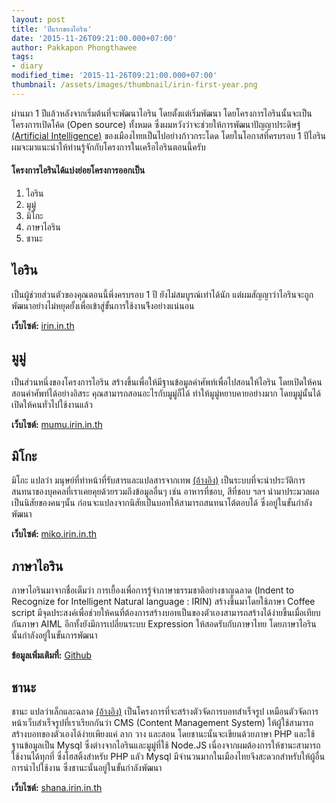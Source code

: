 ```yaml
---
layout: post
title: 'ปีแรกของไอริน'
date: '2015-11-26T09:21:00.000+07:00'
author: Pakkapon Phongthawee
tags:
- diary
modified_time: '2015-11-26T09:21:00.000+07:00'
thumbnail: /assets/images/thumbnail/irin-first-year.png
---
```


ผ่านมา 1 ปีแล้วหลังจากเริ่มต้นที่จะพัฒนาไอริน โดยตั้งแต่เริ่มพัฒนา โดยโครงการไอรินนั้นจะเป็นโครงการเปิดโค้ด (Open source) ทั้งหมด ซึ่งผมหวังว่าจะช่วยให้การพัฒนาปัญญาประดิษฐ์ [(Artificial Intelligence)](https://en.wikipedia.org/wiki/Artificial_intelligence) ของเมืองไทยเป็นไปอย่างก้าวกระโดด โดยในโอกาสที่ครบรอบ 1 ปีไอริน ผมจะมาแนะนำให้ท่านรู้จักกับโครงการในเครือไอรินตอนนี้ครับ

#### โครงการไอรินได้แบ่งย่อยโครงการออกเป็น

1. ไอริน
2. มูมู่
3. มิโกะ
4. ภาษาไอริน
5. ชานะ

## ไอริน

เป็นผู้ช่วยส่วนตัวของคุณตอนนี้พึ่งครบรอบ 1 ปี ยังไม่สมบูรณ์เท่าได้นัก แต่ผมสัญญาว่าไอรินจะถูกพัฒนาอย่างไม่หยุดยั้งเพื่อเข้าสู่ขั้นการใช้งานจีิงอย่างแน่นอน

**เว็บไซต์:** [irin.in.th](https://irin.in.th)

## มูมู่

เป็นส่วนหนึ่งของโครงการไอริน สร้างขึ้นเพื่อให้มีฐานข้อมูลคำศัพท์เพื่อไปสอนให้ไอริน โดยเปิดให้คนสอนคำศัพท์ได้อย่างอิสระ คุณสามารถสอนอะไรกับมูมู่ก็ได้ ทำให้มูมู่หยาบคายอย่างมาก โดยมูมู่นั้นได้เปิดให้คนทั่วไปใช้งานแล้ว

**เว็บไซต์:** [mumu.irin.in.th](https://mumu.irin.in.th)

## มิโกะ

มิโกะ แปลว่า มนุษย์ที่ทำหน้าที่รับสารและแปลสารจากเทพ [(อ้างอิง)](https://th.wikipedia.org/wiki/มิโกะ) เป็นระบบที่จะนำประวัติการสนทนาของบุคคลที่เราเคยคุยด้วยรวมถึงข้อมูลอื่นๆ เช่น อาหารที่ชอบ, สีที่ชอบ ฯลฯ นำมาประมวลผลเป็นนิสัยของคนๆนั้น ก่อนจะแปลงจากนิสัยเป็นบอทให้สามารถสนทนาโต้ตอบได้ ซึ่งอยู่ในขั้นกำลังพัฒนา

**เว็บไซต์:** [miko.irin.in.th](https://miko.irin.in.th)

## ภาษาไอริน

ภาษาไอรินมาจากชื่อเต็มว่า การเยื้องเพื่อการรู้จำภาษาธรรมชาติอย่างชาญฉลาด (Indent to Recognize for Intelligent Natural language : IRIN) สร้างขึ้นมาโดยใช้ภาษา Coffee script มีจุดประสงค์เพื่อช่วยให้คนที่ต้องการสร้างบอทเป็นของตัวเองสามารถสร้างได้ง่ายขึ้นเมื่อเทียบกันภาษา AIML อีกทั้งยังมีการเปลี่ยนระบบ Expression ให้สอดรับกับภาษาไทย โดยภาษาไอรินนั้นกำลังอยู่ในขั้นการพัฒนา

**ข้อมูลเพิ่มเติมที่:** [Github](https://github.com/pureexe/irin-lang)

## ชานะ

ชานะ แปลว่าเล็กและฉลาด [(อ้างอิง)](https://en.wikipedia.org/wiki/Shana_(given_name)) เป็นโครงการที่จะสร้างตัวจัดการบอทสำเร็จรูป เหมือนตัวจัดการหน้าเว็บสำเร็จรูปที่เราเรียกกันว่า CMS (Content Management System) ให้ผู้ใช้สามารถสร้างบอทของตัวเองได้ง่ายเพียงแค่ ลาก วาง และสอน โดยชานะนั้นจะเขียนด้วยภาษา PHP และใช้ฐานข้อมูลเป็น Mysql ซึ่งต่างจากไอรินและมูมู่ที่ใช้ Node.JS เนื่องจากผมต้องการให้ชานะสามารถใช้งานได้ทุกที่ ซึ่งโฮสติ้งสำหรับ PHP แลัว Mysql มีจำนวนมากในเมืองไทยจึงสะดวกสำหรับให้ผู้อื่นการนำไปใช้งาน ซึ่งชานะนั้นอยู่ในขั้นกำลังพัฒนา

**เว็บไซต์:** [shana.irin.in.th](https://shana.irin.in.th)
